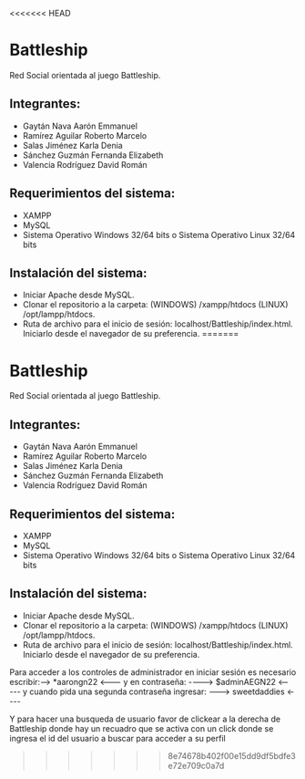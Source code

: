 <<<<<<< HEAD
# Battleship

Red Social orientada al juego Battleship.

Integrantes:
------------------

  + Gaytán Nava Aarón Emmanuel
  + Ramírez Aguilar Roberto Marcelo
  + Salas Jiménez Karla Denia
  + Sánchez Guzmán Fernanda Elizabeth
  + Valencia Rodríguez David Román
  
Requerimientos del sistema:
------------------

  + XAMPP
  + MySQL
  + Sistema Operativo Windows 32/64 bits o Sistema Operativo Linux 32/64 bits
  
Instalación del sistema:
---------------------
 
  + Iniciar Apache desde MySQL.
  + Clonar el repositorio a la carpeta: (WINDOWS) /xampp/htdocs (LINUX) /opt/lampp/htdocs.
  + Ruta de archivo para el inicio de sesión: localhost/Battleship/index.html. Iniciarlo desde el navegador de su preferencia.
=======
# Battleship

Red Social orientada al juego Battleship.

Integrantes:
------------------

  + Gaytán Nava Aarón Emmanuel
  + Ramírez Aguilar Roberto Marcelo
  + Salas Jiménez Karla Denia
  + Sánchez Guzmán Fernanda Elizabeth
  + Valencia Rodríguez David Román
  
Requerimientos del sistema:
------------------

  + XAMPP
  + MySQL
  + Sistema Operativo Windows 32/64 bits o Sistema Operativo Linux 32/64 bits
  
Instalación del sistema:
---------------------
 
  + Iniciar Apache desde MySQL.
  + Clonar el repositorio a la carpeta: (WINDOWS) /xampp/htdocs (LINUX) /opt/lampp/htdocs.
  + Ruta de archivo para el inicio de sesión: localhost/Battleship/index.html. Iniciarlo desde el navegador de su preferencia.


Para acceder a los controles de administrador en iniciar sesión es necesario escribir:-->   *aarongn22    <--- 
y en contraseña: ---->   $adminAEGN22   <-----      y cuando pida una segunda contraseña ingresar: --->   sweetdaddies    <----

Y para hacer una busqueda de usuario favor de clickear a la derecha de Battleship donde hay un recuadro que se activa con un click donde se ingresa el id del usuario a buscar para acceder a su perfil
>>>>>>> 8e74678b402f00e15dd9df5bdfe3e72e709c0a7d
